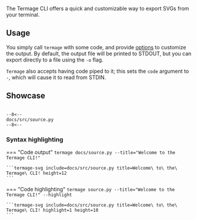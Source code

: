 The Termage CLI offers a quick and customizable way to export SVGs from your terminal.

## Usage

You simply call `termage` with some code, and provide [options](options.md) to customize the output. By default, the output file will be printed to STDOUT, but you can export directly to a file using the `-o` flag.

`Termage` also accepts having code piped to it; this sets the `code` argument to `-`, which will cause it to read from STDIN.

## Showcase

```python3 title="source.py"

--8<--
docs/src/source.py
--8<--

```

### Syntax highlighting

=== "Code output"
    ```
    termage docs/source.py --title="Welcome to the Termage CLI!"
    ```


    ```termage-svg include=docs/src/source.py title=Welcome\ to\ the\ Termage\ CLI! height=12
    ```

=== "Code highlighting"
    ```
    termage source.py --title="Welcome to the Termage CLI!" --highlight
    ```


    ```termage-svg include=docs/src/source.py title=Welcome\ to\ the\ Termage\ CLI! highlight=1 height=10
    ```


